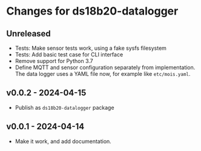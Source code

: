 # Changes for ds18b20-datalogger

## Unreleased
- Tests: Make sensor tests work, using a fake sysfs filesystem
- Tests: Add basic test case for CLI interface
- Remove support for Python 3.7
- Define MQTT and sensor configuration separately from implementation.
  The data logger uses a YAML file now, for example like `etc/mois.yaml`.

## v0.0.2 - 2024-04-15
- Publish as `ds18b20-datalogger` package

## v0.0.1 - 2024-04-14
- Make it work, and add documentation.
